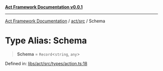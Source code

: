[**Act Framework Documentation v0.0.1**](README.md)

***

[Act Framework Documentation](README.md) / [act/src](act.src.md) / Schema

# Type Alias: Schema

> **Schema** = `Record`\<`string`, `any`\>

Defined in: [libs/act/src/types/action.ts:18](https://github.com/Rotorsoft/act-root/blob/62fab56d51bbe483c1ba64b9cb3720e282a9a947/libs/act/src/types/action.ts#L18)
